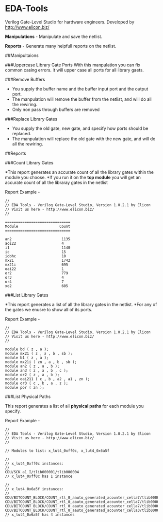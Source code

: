 # EDA-Tools

Verilog Gate-Level Studio for hardware engineers. Developed by http://www.elicon.biz/

**Manipulations**  - Manipulate and save the netlist.

**Reports** - Generate many helpfull reports on the netlist.

##Manipultaions

###Uppercase Library Gate Ports
With this manpulation you can fix common casing errors. It will upper case all ports for all library gaets.

###Remove Buffers
* You supply the buffer name and the buffer input port and the output port.
* The manpulation will remove the buffer from the netlist, and will do all the rewiring.
* Only non pass through buffers are removed

###Replace Library Gates
* You supply the old gate, new gate, and specify how ports should be replaced.
* The manpulation will replace the old gate with the new gate, and will do all the rewiring.


##Reports

###Count Library Gates

*This report generates an accurate count of all the library gates within the module you choose.
*If you run it on the **top module** you will get an accurate count of all the libraray gates in the netlist

Report Example - 
```
//
// EDA Tools - Verilog Gate-Level Studio, Version 1.0.2.1 by Elicon
// Visit us here - http://www.elicon.biz/
//

==============================
Module                   Count
==============================

an2                       1135
aoi22                     4
i1                        1140
ic                        15
iobhc                     10
mx21                      1742
mx21i                     695
oai22                     1
or2                       779
or3                       4
or4                       7
xo2                       605
```

###List Library Gates

*This report generates a list of all the library gates in the netlist.
*For any of the gates we enusre to show all of its ports.

Report Example - 
```
//
// EDA Tools - Verilog Gate-Level Studio, Version 1.0.2.1 by Elicon
// Visit us here - http://www.elicon.biz/
//

module bd ( z , a );
module mx21 ( z , a , b , sb );
module b1 ( z , a );
module mx21i ( zn , a , b , sb );
module an2 ( z , a , b );
module an3 ( z , a , b , c );
module or2 ( z , a , b );
module oai211 ( c , b , a2 , a1 , zn );
module or3 ( c , b , a , z );
module por ( zn );
```


###List Physical Paths

This report generates a list of all **physical paths** for each module you specify.

Report Example - 
```
//
// EDA Tools - Verilog Gate-Level Studio, Version 1.0.2.1 by Elicon
// Visit us here - http://www.elicon.biz/
//

// Modules to list: x_lut4_0xff0c, x_lut4_0x6a5f

//
// x_lut4_0xff0c instances:
//
CDU/SCK_a1_I/tlib000001/tlib000004
// x_lut4_0xff0c has 1 instance

//
// x_lut4_0x6a5f instances:
//
CDU/BITCOUNT_BLOCK/COUNT_rtl_0_aauto_generated_acounter_cella7/tlib000001/tlib000073
CDU/BITCOUNT_BLOCK/COUNT_rtl_0_aauto_generated_acounter_cella7/tlib000001/tlib000074
CDU/BITCOUNT_BLOCK/COUNT_rtl_0_aauto_generated_acounter_cella7/tlib000001/tlib000075
CDU/BITCOUNT_BLOCK/COUNT_rtl_0_aauto_generated_acounter_cella3/tlib000001/tlib000062
// x_lut4_0x6a5f has 4 instances
```
